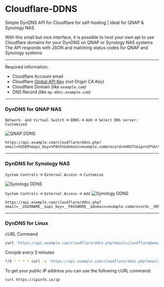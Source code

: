 # Cloudflare-DDNS
Simple DynDNS API for Cloudflare for self-hosting | Ideal for QNAP &amp; Synology NAS

With this small but nice interface, it is possible to host your own api to use Cloudflare domains for your DynDNS on QNAP or Synology NAS systems<br>
The API responds with JSON and matching status codes for QNAP and Synology systems


------------

Required information:
- Cloudflare Account email
- Cloudflare [Global API Key](https://dash.cloudflare.com/profile/api-tokens "Global API Key") *(not Origin CA Key)* 
- Cloudflare Domain *(like `example.com`)*
- DNS Record *(like `my-ddns.example.com`)*

------------

### DynDNS for QNAP NAS
`Network- and Virtual Switch` -> `DDNS` -> `Add` -> `Select DNS server: Customized`

![QNAP DDNS](https://cdn.f3lix.net/d/23Ngyo "QNAP DDNS")

```
https://api.example.com/cloudflare/ddns.php?email=%USER%&api_key=%PASS%&domain=example.com&record=%HOST%&ip=%IP%&ttl=120
```
------------

### DynDNS for Synology NAS
`System Controls` -> `External Access` -> `Customize`

![Synology DDNS](https://cdn.f3lix.net/d/sUrSyL.png "QNAP DDNS")

`System Controls` -> `External Access` -> `Add`
![Synology DDNS](https://cdn.f3lix.net/d/cTLHPo.png "QNAP DDNS")

```
https://api.example.com/cloudflare/ddns.php?email=__USERNAME__&api_key=__PASSWORD__&domain=example.com&record=__HOSTNAME__&ip=__MYIP__&ttl=120
```
------------

### DynDNS for Linux
cURL Command
```bash
curl 'https://api.example.com/cloudflare/ddns.php?email=cloudflare@email.com&api_key=XXXX&domain=example.com&record=my-ddns.example.com&ip=1.1.1.1&ttl=120'
```

Cronjob *every 5 minutes*
```bash
*/5 * * * * curl -s 'https://api.example.com/cloudflare/ddns.php?email=cloudflare@email.com&api_key=XXXX&domain=example.com&record=my-ddns.example.com&ip=1.1.1.1&ttl=120' >/dev/null 2>&1
```

To get your public IP address you can use the following cURL command:
```bash
curl https://ipinfo.io/ip
```
